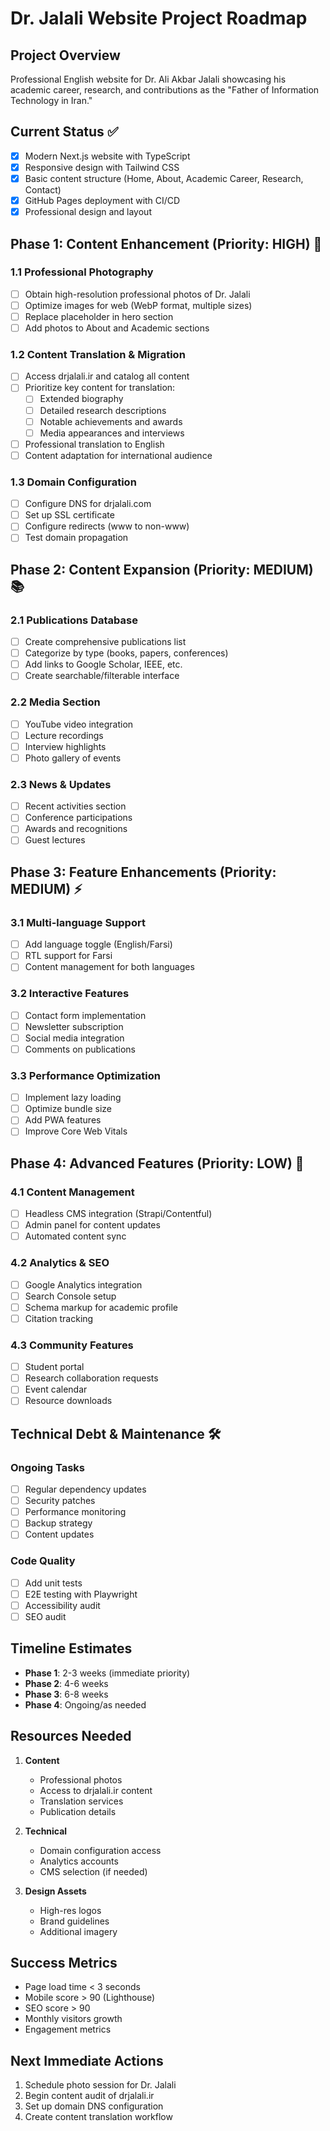 # Dr. Jalali Website Project Roadmap

## Project Overview
Professional English website for Dr. Ali Akbar Jalali showcasing his academic career, research, and contributions as the "Father of Information Technology in Iran."

## Current Status ✅
- [x] Modern Next.js website with TypeScript
- [x] Responsive design with Tailwind CSS
- [x] Basic content structure (Home, About, Academic Career, Research, Contact)
- [x] GitHub Pages deployment with CI/CD
- [x] Professional design and layout

## Phase 1: Content Enhancement (Priority: HIGH) 🚀

### 1.1 Professional Photography
- [ ] Obtain high-resolution professional photos of Dr. Jalali
- [ ] Optimize images for web (WebP format, multiple sizes)
- [ ] Replace placeholder in hero section
- [ ] Add photos to About and Academic sections

### 1.2 Content Translation & Migration
- [ ] Access drjalali.ir and catalog all content
- [ ] Prioritize key content for translation:
  - [ ] Extended biography
  - [ ] Detailed research descriptions
  - [ ] Notable achievements and awards
  - [ ] Media appearances and interviews
- [ ] Professional translation to English
- [ ] Content adaptation for international audience

### 1.3 Domain Configuration
- [ ] Configure DNS for drjalali.com
- [ ] Set up SSL certificate
- [ ] Configure redirects (www to non-www)
- [ ] Test domain propagation

## Phase 2: Content Expansion (Priority: MEDIUM) 📚

### 2.1 Publications Database
- [ ] Create comprehensive publications list
- [ ] Categorize by type (books, papers, conferences)
- [ ] Add links to Google Scholar, IEEE, etc.
- [ ] Create searchable/filterable interface

### 2.2 Media Section
- [ ] YouTube video integration
- [ ] Lecture recordings
- [ ] Interview highlights
- [ ] Photo gallery of events

### 2.3 News & Updates
- [ ] Recent activities section
- [ ] Conference participations
- [ ] Awards and recognitions
- [ ] Guest lectures

## Phase 3: Feature Enhancements (Priority: MEDIUM) ⚡

### 3.1 Multi-language Support
- [ ] Add language toggle (English/Farsi)
- [ ] RTL support for Farsi
- [ ] Content management for both languages

### 3.2 Interactive Features
- [ ] Contact form implementation
- [ ] Newsletter subscription
- [ ] Social media integration
- [ ] Comments on publications

### 3.3 Performance Optimization
- [ ] Implement lazy loading
- [ ] Optimize bundle size
- [ ] Add PWA features
- [ ] Improve Core Web Vitals

## Phase 4: Advanced Features (Priority: LOW) 🔮

### 4.1 Content Management
- [ ] Headless CMS integration (Strapi/Contentful)
- [ ] Admin panel for content updates
- [ ] Automated content sync

### 4.2 Analytics & SEO
- [ ] Google Analytics integration
- [ ] Search Console setup
- [ ] Schema markup for academic profile
- [ ] Citation tracking

### 4.3 Community Features
- [ ] Student portal
- [ ] Research collaboration requests
- [ ] Event calendar
- [ ] Resource downloads

## Technical Debt & Maintenance 🛠️

### Ongoing Tasks
- [ ] Regular dependency updates
- [ ] Security patches
- [ ] Performance monitoring
- [ ] Backup strategy
- [ ] Content updates

### Code Quality
- [ ] Add unit tests
- [ ] E2E testing with Playwright
- [ ] Accessibility audit
- [ ] SEO audit

## Timeline Estimates

- **Phase 1**: 2-3 weeks (immediate priority)
- **Phase 2**: 4-6 weeks
- **Phase 3**: 6-8 weeks
- **Phase 4**: Ongoing/as needed

## Resources Needed

1. **Content**
   - Professional photos
   - Access to drjalali.ir content
   - Translation services
   - Publication details

2. **Technical**
   - Domain configuration access
   - Analytics accounts
   - CMS selection (if needed)

3. **Design Assets**
   - High-res logos
   - Brand guidelines
   - Additional imagery

## Success Metrics

- Page load time < 3 seconds
- Mobile score > 90 (Lighthouse)
- SEO score > 90
- Monthly visitors growth
- Engagement metrics

## Next Immediate Actions

1. Schedule photo session for Dr. Jalali
2. Begin content audit of drjalali.ir
3. Set up domain DNS configuration
4. Create content translation workflow
